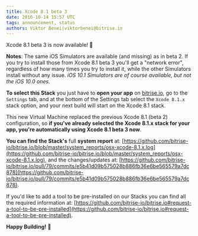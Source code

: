 ```yaml
---
title: Xcode 8.1 beta 3
date: 2016-10-14 15:57 UTC
tags: announcement, status
authors: Viktor Benei|viktorbenei@bitrise.io
---
```


Xcode 8.1 beta 3 is now available! 🎉


__Notes__: The same iOS Simulators are available (and missing) as in beta 2.
If you try to install those from Xcode 8.1 beta 3 you'll get a "network error", regardless
of how many times you try to install it, while the other Simulators install without any issue.
_iOS 10.1 Simulators are of course available, but not the iOS 10.0 ones._


__To select this Stack__ you just have to **open your app** on [bitrise.io](https://www.bitrise.io),
go to the `Settings` tab, and at the bottom of the Settings tab select the `Xcode 8.1.x`
stack option, and your next build will start on the Xcode 8.1 stack.

This new Virtual Machine replaced the previous Xcode 8.1 (beta 2) configuration,
so __if you've already selected the Xcode 8.1.x stack for your app, you're automatically using Xcode 8.1 beta 3 now__.

__You can find the Stack's__ full __system report__ at:
[https://github.com/bitrise-io/bitrise.io/blob/master/system_reports/osx-xcode-8.1.x.log](https://github.com/bitrise-io/bitrise.io/blob/master/system_reports/osx-xcode-8.1.x.log),
and the changes/updates at:
[https://github.com/bitrise-io/bitrise.io/pull/79/commits/e5b41d09b575028b886fb36e6be565579a7dc878](https://github.com/bitrise-io/bitrise.io/pull/79/commits/e5b41d09b575028b886fb36e6be565579a7dc878).

If you'd like to add a tool to be pre-installed on our Stacks
you can find all the required information at: [https://github.com/bitrise-io/bitrise.io#request-a-tool-to-be-pre-installed](https://github.com/bitrise-io/bitrise.io#request-a-tool-to-be-pre-installed).

**Happy Building!** 🚀
